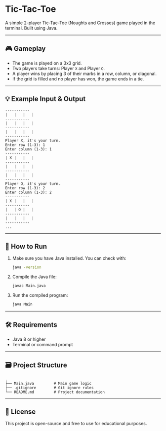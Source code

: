 # Tic-Tac-Toe 

A simple 2-player Tic-Tac-Toe (Noughts and Crosses) game played in the terminal. Built using Java.

---

## 🎮 Gameplay

- The game is played on a 3x3 grid.
- Two players take turns: Player `X` and Player `O`.
- A player wins by placing 3 of their marks in a row, column, or diagonal.
- If the grid is filled and no player has won, the game ends in a tie.

---

## 💡 Example Input & Output

```
-----------
|   |   |   | 
-----------
|   |   |   | 
-----------
|   |   |   | 
-----------
Player X, it's your turn.
Enter row (1-3): 1
Enter column (1-3): 1
-----------
| X |   |   | 
-----------
|   |   |   | 
-----------
|   |   |   | 
-----------
Player O, it's your turn.
Enter row (1-3): 2
Enter column (1-3): 2
-----------
| X |   |   | 
-----------
|   | O |   | 
-----------
|   |   |   | 
-----------
...
```

---

## 🚀 How to Run

1. Make sure you have Java installed. You can check with:
   ```bash
   java -version
   ```

2. Compile the Java file:
   ```bash
   javac Main.java
   ```

3. Run the compiled program:
   ```bash
   java Main
   ```

---

## 🛠️ Requirements

- Java 8 or higher
- Terminal or command prompt

---

## 🗃️ Project Structure

```
.
├── Main.java         # Main game logic
├── .gitignore        # Git ignore rules
└── README.md         # Project documentation
```

---

## 📝 License

This project is open-source and free to use for educational purposes.
